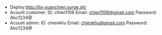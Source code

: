 - Deploy:http://tix-xuanchien.surge.sh/
- Acount customer: 
    ID: chien1106
    Email: chien1106@gmail.com
    Password: Abc1234@
- Acount admin: 
    ID: chienkhu
    Email: chienkhu@gmail.com
    Password: Abc1234@

